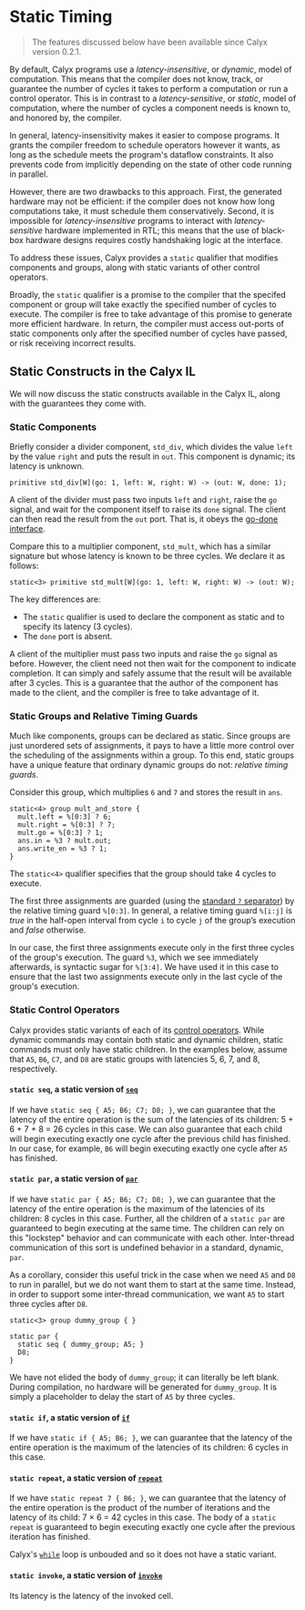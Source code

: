 # Static Timing

> The features discussed below have been available since Calyx version 0.2.1.

By default, Calyx programs use a *latency-insensitive*, or *dynamic*, model of computation.
This means that the compiler does not know, track, or guarantee the number of cycles it takes to perform a computation or run a control operator.
This is in contrast to a *latency-sensitive*, or *static*, model of computation, where the number of cycles a component needs is known to, and honored by, the compiler.

In general, latency-insensitivity makes it easier to compose programs.
It grants the compiler freedom to schedule operators however it wants, as long as the schedule meets the program's dataflow constraints.
It also prevents code from implicitly depending on the state of other code running in parallel.

However, there are two drawbacks to this approach.
First, the generated hardware may not be efficient: if the compiler does not know how long computations take, it must schedule them conservatively.
Second, it is impossible for *latency-insensitive* programs to interact with *latency-sensitive* hardware implemented in RTL;
this means that the use of black-box hardware designs requires costly handshaking logic at the interface.

To address these issues, Calyx provides a `static` qualifier that modifies components and groups, along with static variants of other control operators.

Broadly, the `static` qualifier is a promise to the compiler that the specifed component or group will take exactly the specified number of cycles to execute.
The compiler is free to take advantage of this promise to generate more efficient hardware.
In return, the compiler must access out-ports of static components only after the specified number of cycles have passed, or risk receiving incorrect results.

## Static Constructs in the Calyx IL

We will now discuss the static constructs available in the Calyx IL, along with the guarantees they come with.

### Static Components

Briefly consider a divider component, `std_div`, which divides the value `left` by the value `right` and puts the result in `out`.
This component is dynamic; its latency is unknown.
```
primitive std_div[W](go: 1, left: W, right: W) -> (out: W, done: 1);
```
A client of the divider must pass two inputs `left` and `right`, raise the `go` signal, and wait for the component itself to raise its `done` signal.
The client can then read the result from the `out` port.
That is, it obeys the [go-done interface][go-done-interface].

Compare this to a multiplier component, `std_mult`, which has a similar signature but whose latency is known to be three cycles.
We declare it as follows:
```
static<3> primitive std_mult[W](go: 1, left: W, right: W) -> (out: W);
```

The key differences are:
- The `static` qualifier is used to declare the component as static and to specify its latency (3 cycles).
- The `done` port is absent.

A client of the multiplier must pass two inputs and raise the `go` signal as before.
However, the client need not then wait for the component to indicate completion.
It can simply and safely assume that the result will be available after 3 cycles.
This is a guarantee that the author of the component has made to the client, and the compiler is free to take advantage of it.


### Static Groups and Relative Timing Guards

Much like components, groups can be declared as static.
Since groups are just unordered sets of assignments, it pays to have a little more control over the scheduling of the assignments within a group.
To this end, static groups have a unique feature that ordinary dynamic groups do not: *relative timing guards*.

Consider this group, which multiplies `6` and `7` and stores the result in `ans`.

```
static<4> group mult_and_store {
  mult.left = %[0:3] ? 6;
  mult.right = %[0:3] ? 7;
  mult.go = %[0:3] ? 1;
  ans.in = %3 ? mult.out;
  ans.write_en = %3 ? 1;
}
```
The `static<4>` qualifier specifies that the group should take 4 cycles to execute.

The first three assignments are guarded (using the [standard `?` separator][guard-sep]) by the relative timing guard `%[0:3]`.
In general, a relative timing guard `%[i:j]` is *true* in the half-open interval from cycle `i` to
cycle `j` of the group’s execution and *false* otherwise.

In our case, the first three assignments execute only in the first three cycles of the group's execution.
The guard `%3`, which we see immediately afterwards, is syntactic sugar for `%[3:4]`.
We have used it in this case to ensure that the last two assignments execute only in the last cycle of the group's execution.


### Static Control Operators

Calyx provides static variants of each of its [control operators][].
While dynamic commands may contain both static and dynamic children, static commands must only have static children.
In the examples below, assume that `A5`, `B6`, `C7`, and `D8` are static groups with latencies 5, 6, 7, and 8, respectively.

#### `static seq`, a static version of [`seq`][seq]
If we have `static seq { A5; B6; C7; D8; }`, we can guarantee that the latency of the entire operation is the sum of the latencies of its children: 5 + 6 + 7 + 8 = 26 cycles in this case.
We can also guarantee that each child will begin executing exactly one cycle after the previous child has finished.
In our case, for example, `B6` will begin executing exactly one cycle after `A5` has finished.

#### `static par`, a static version of [`par`][par]
If we have `static par { A5; B6; C7; D8; }`, we can guarantee that the latency of the entire operation is the maximum of the latencies of its children: 8 cycles in this case.
Further, all the children of a `static par` are guaranteed to begin executing at the same time.
The children can rely on this "lockstep" behavior and can communicate with each other.
Inter-thread communication of this sort is undefined behavior in a standard, dynamic, `par`.

As a corollary, consider this useful trick in the case when we need `A5` and `D8` to run in parallel, but we do not want them to start at the same time.
Instead, in order to support some inter-thread communication, we want `A5` to start three cycles after `D8`.

```
static<3> group dummy_group { }

static par {
  static seq { dummy_group; A5; }
  D8;
}
```
We have not elided the body of `dummy_group`; it can literally be left blank.
During compilation, no hardware will be generated for `dummy_group`. It is simply a placeholder to delay the start of `A5` by three cycles.

#### `static if`, a static version of [`if`][if]
If we have `static if { A5; B6; }`, we can guarantee that the latency of the entire operation is the maximum of the latencies of its children: 6 cycles in this case.


#### `static repeat`, a static version of [`repeat`][repeat]

If we have `static repeat 7 { B6; }`, we can guarantee that the latency of the entire operation is the product of the number of iterations and the latency of its child: 7 × 6 = 42 cycles in this case.
The body of a `static repeat` is guaranteed to begin executing exactly one cycle after the previous iteration has finished.

Calyx's [`while`][while] loop is unbouded and so it does not have a static variant.

#### `static invoke`, a static version of [`invoke`][invoke]

Its latency is the latency of the invoked cell.

[guard-sep]: ./ref.md#guarded-assignments
[go-done-interface]: ./ref.md#the-go-done-interface
[control operators]: ./ref.md#the-control-operators
[seq]: ./ref.md#seq
[par]: ./ref.md#par
[if]: ./ref.md#if
[repeat]: ./ref.md#repeat
[invoke]: ./ref.md#invoke
[while]: ./ref.md#while
